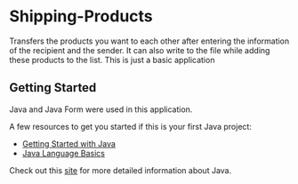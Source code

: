 # Shipping-Products

Transfers the products you want to each other after entering the information of the recipient and the sender. It can also write to the file while adding these products to the list. This is just a basic application

## Getting Started

Java and Java Form were used in this application.

A few resources to get you started if this is your first Java project:

- [Getting Started with Java](https://dev.java/learn/getting-started/)
- [Java Language Basics](https://dev.java/learn/language-basics/)

Check out this [site](https://dev.java/) for more detailed information about Java.

